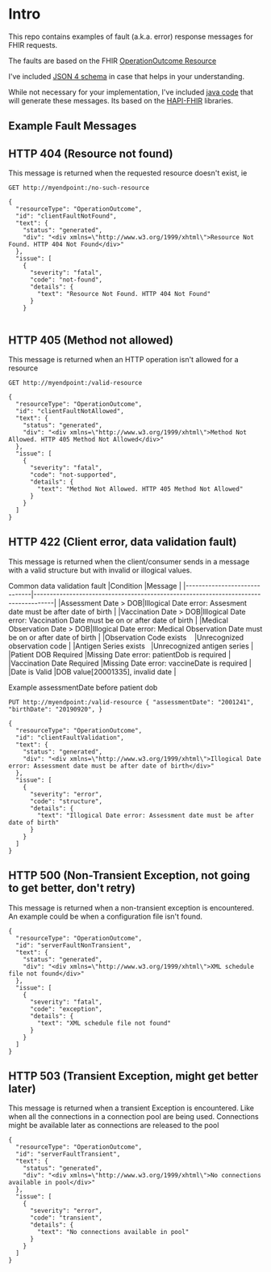 # Intro
This repo contains examples of fault (a.k.a. error) response messages for FHIR requests.

The faults are based on the FHIR [OperationOutcome Resource](http://hl7.org/implement/standards/fhir/operationoutcome.html)

I've included [JSON 4 schema](./src/main/resources/OperationOutcome-schema4.json) in case that helps in your understanding.

While not necessary for your implementation, I've included [java code](./src/main/java/com/stchome/hapi/proto/BrianOperationOutcomeExample.java) that will generate these messages. Its based on the [HAPI-FHIR](https://hapifhir.io/) libraries. 

## Example Fault Messages

## HTTP 404 (Resource not found)
This message is returned when the requested resource doesn't exist, ie

``GET http://myendpoint:/no-such-resource``

```
{
  "resourceType": "OperationOutcome",
  "id": "clientFaultNotFound",
  "text": {
    "status": "generated",
    "div": "<div xmlns=\"http://www.w3.org/1999/xhtml\">Resource Not Found. HTTP 404 Not Found</div>"
  },
  "issue": [
    {
      "severity": "fatal",
      "code": "not-found",
      "details": {
        "text": "Resource Not Found. HTTP 404 Not Found"
      }
    }
  
```

## HTTP 405 (Method not allowed)

This message is returned when an HTTP operation isn't allowed for a resource

``GET http://myendpoint:/valid-resource``
```
{
  "resourceType": "OperationOutcome",
  "id": "clientFaultNotAllowed",
  "text": {
    "status": "generated",
    "div": "<div xmlns=\"http://www.w3.org/1999/xhtml\">Method Not Allowed. HTTP 405 Method Not Allowed</div>"
  },
  "issue": [
    {
      "severity": "fatal",
      "code": "not-supported",
      "details": {
        "text": "Method Not Allowed. HTTP 405 Method Not Allowed"
      }
    }
  ]
}
```

## HTTP 422 (Client error, data validation fault)

This message is returned when the client/consumer sends in a message with a valid structure but with invalid or illogical values.

Common data validation fault
|Condition                     |Message                                                                             |
|------------------------------|------------------------------------------------------------------------------------|
|Assessment Date          > DOB|Illogical Date error: Assesment date must be after date of birth                    |
|Vaccination Date         > DOB|Illogical Date error: Vaccination Date must be on or after date of birth            |
|Medical Observation Date > DOB|Illogical Date error: Medical Observation Date must be on or after date of birth    |
|Observation Code exists       |Unrecognized observation code                                                       |
|Antigen Series exists         |Unrecognized antigen series                                                         |
|Patient DOB Required          |Missing Date error: patientDob is required                                          |
|Vaccination Date Required     |Missing Date error: vaccineDate is required                                         |
|Date is Valid                 |DOB value[20001335], invalid date                                                   |  

Example assessmentDate before patient dob

``PUT http://myendpoint:/valid-resource
{
	"assessmentDate": "2001241",
	"birthDate": "20190920",
}
``
```
{
  "resourceType": "OperationOutcome",
  "id": "clientFaultValidation",
  "text": {
    "status": "generated",
    "div": "<div xmlns=\"http://www.w3.org/1999/xhtml\">Illogical Date error: Assessment date must be after date of birth</div>"
  },
  "issue": [
    {
      "severity": "error",
      "code": "structure",
      "details": {
        "text": "Illogical Date error: Assessment date must be after date of birth"
      }
    }
  ]
}
```
## HTTP 500 (Non-Transient Exception, not going to get better, don't retry)
This message is returned when a non-transient exception is encountered. An example could be when a configuration file isn't found.
```
{
  "resourceType": "OperationOutcome",
  "id": "serverFaultNonTransient",
  "text": {
    "status": "generated",
    "div": "<div xmlns=\"http://www.w3.org/1999/xhtml\">XML schedule file not found</div>"
  },
  "issue": [
    {
      "severity": "fatal",
      "code": "exception",
      "details": {
        "text": "XML schedule file not found"
      }
    }
  ]
}
```

## HTTP 503 (Transient Exception, might get better later)
This message is returned when a transient Exception is encountered. Like when all the connections in a connection pool are being used. Connections might be available later as connections are released to the pool

```
{
  "resourceType": "OperationOutcome",
  "id": "serverFaultTransient",
  "text": {
    "status": "generated",
    "div": "<div xmlns=\"http://www.w3.org/1999/xhtml\">No connections available in pool</div>"
  },
  "issue": [
    {
      "severity": "error",
      "code": "transient",
      "details": {
        "text": "No connections available in pool"
      }
    }
  ]
}
```

